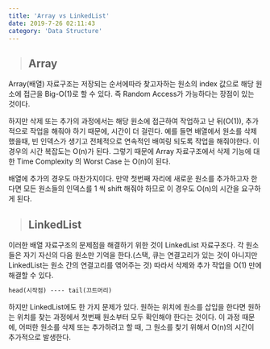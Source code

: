 ```yaml
---
title: 'Array vs LinkedList'
date: 2019-7-26 02:11:43
category: 'Data Structure'
---
```


> ## Array

Array(배열) 자료구조는 저장되는 순서에따라 찾고자하는 원소의 index 값으로 해당 원소에 접근을 Big-O(1)로 할 수 있다. 즉 Random Access가 가능하다는 장점이 있는 것이다.

하지만 삭제 또는 추가의 과정에서는 해당 원소에 접근하여 작업하고 난 뒤(O(1)), 추가적으로 작업을 해줘야 하기 때문에, 시간이 더 걸린다. 예를 들면 배열에서 원소를 삭제 했을때, 빈 인덱스가 생기고 전체적으로 연속적인 배여링 되도록 작업을 해줘야한다. 이 경우의 시간 복잡도는 O(n)가 된다. 그렇기 때문에 Array 자료구조에서 삭제 기능에 대한 Time Complexity 의 Worst Case 는 O(n)이 된다.

배열에 추가의 경우도 마찬가지이다. 만약 첫번째 자리에 새로운 원소를 추가하고자 한다면 모든 원소들의 인덱스를 1 씩 shift 해줘야 하므로 이 경우도 O(n)의 시간을 요구하게 된다.

> ## LinkedList

이러한 배열 자료구조의 문제점을 해결하기 위한 것이 LinkedList 자료구조다. 각 원소들은 자기 자신의 다음 원소만 기억을 한다.(스택, 큐는 연결고리가 있는 것이 아니지만 LinkedList는 원소 간의 연결고리를 엮어주는 것) 따라서 삭제와 추가 작업을 O(1) 만에 해결할 수 있다.

```md
head(시작점) ---- tail(끄트머리)
```

하지만 LinkedList에도 한 가지 문제가 있다. 원하는 위치에 원소를 삽입을 한다면 원하는 위치를 찾는 과정에서 첫번째 원소부터 모두 확인해야 한다는 것이다. 이 과정 때문에, 어떠한 원소를 삭제 또는 추가하려고 할 때, 그 원소를 찾기 위해서 O(n)의 시간이 추가적으로 발생한다.
